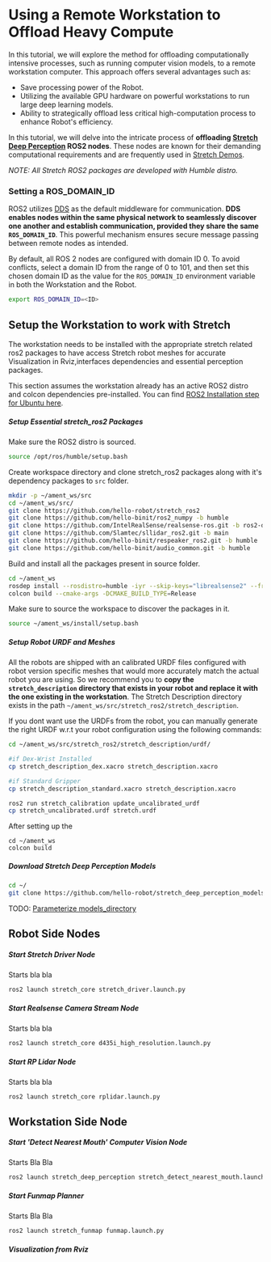 # Using a Remote Workstation to Offload Heavy Compute
In this tutorial, we will explore the method for offloading computationally intensive processes, such as running computer vision models, to a remote workstation computer. This approach offers several advantages such as:
- Save processing power of the Robot.
- Utilizing the available GPU hardware on powerful workstations to run large deep learning models.
- Ability to strategically offload less critical high-computation process to enhance Robot's efficiency.

In this tutorial, we will delve into the intricate process of **offloading [Stretch Deep Perception](https://github.com/hello-robot/stretch_ros2/tree/humble/stretch_deep_perception) ROS2 nodes**. These nodes are known for their demanding computational requirements and are frequently used in [Stretch Demos](https://github.com/hello-robot/stretch_ros2/tree/humble/stretch_demos). 

*NOTE: All Stretch ROS2 packages are developed with Humble distro.*

### Setting a ROS_DOMAIN_ID

ROS2 utilizes [DDS](https://design.ros2.org/articles/ros_on_dds.html) as the default middleware for communication. **DDS enables nodes within the same physical network to seamlessly discover one another and establish communication, provided they share the same `ROS_DOMAIN_ID`**. This powerful mechanism ensures secure message passing between remote nodes as intended.

By default, all ROS 2 nodes are configured with domain ID 0. To avoid conflicts, select a domain ID from the range of 0 to 101, and then set this chosen domain ID as the value for the `ROS_DOMAIN_ID` environment variable in both the Workstation and the Robot.
```{.bash .shell-prompt}
export ROS_DOMAIN_ID=<ID>
```

## Setup the Workstation to work with Stretch
The workstation needs to be installed with the appropriate stretch related ros2 packages to have access Stretch robot meshes for accurate Visualization in Rviz,interfaces dependencies and essential perception packages.

This section assumes the workstation already has an active ROS2 distro and colcon dependencies pre-installed.
You can find [ROS2 Installation step for Ubuntu here](https://docs.ros.org/en/humble/Installation/Alternatives/Ubuntu-Install-Binary.html#).


##### Setup Essential stretch_ros2 Packages 

Make sure the ROS2 distro is sourced.
```{.bash .shell-prompt}
source /opt/ros/humble/setup.bash
```

Create workspace directory and clone stretch_ros2 packages along with it's dependency packages to `src` folder.
```{.bash .shell-prompt}
mkdir -p ~/ament_ws/src
cd ~/ament_ws/src/
git clone https://github.com/hello-robot/stretch_ros2
git clone https://github.com/hello-binit/ros2_numpy -b humble
git clone https://github.com/IntelRealSense/realsense-ros.git -b ros2-development
git clone https://github.com/Slamtec/sllidar_ros2.git -b main
git clone https://github.com/hello-binit/respeaker_ros2.git -b humble
git clone https://github.com/hello-binit/audio_common.git -b humble
```

Build and install all the packages present in source folder. 
```{.bash .shell-prompt}
cd ~/ament_ws
rosdep install --rosdistro=humble -iyr --skip-keys="librealsense2" --from-paths src
colcon build --cmake-args -DCMAKE_BUILD_TYPE=Release
```

Make sure to source the workspace to discover the packages in it.
```{.bash .shell-prompt}
source ~/ament_ws/install/setup.bash
```

##### Setup Robot URDF and Meshes
All the robots are shipped with an calibrated URDF files configured with robot version specific meshes that would more accurately match the actual robot you are using. So we recommend you to **copy the `stretch_description` directory that exists in your robot and replace it with the one existing in the workstation**. The Stretch Description directory exists in the path `~/ament_ws/src/stretch_ros2/stretch_description`.

If you dont want use the URDFs from the robot, you can manually generate the right URDF w.r.t your robot configuration using the following commands:
```{.bash .shell-prompt}
cd ~/ament_ws/src/stretch_ros2/stretch_description/urdf/

#if Dex-Wrist Installed
cp stretch_description_dex.xacro stretch_description.xacro

#if Standard Gripper
cp stretch_description_standard.xacro stretch_description.xacro

ros2 run stretch_calibration update_uncalibrated_urdf
cp stretch_uncalibrated.urdf stretch.urdf
```

After setting up the 
```
cd ~/ament_ws
colcon build
```

##### Download Stretch Deep Perception Models
```{.bash .shell-prompt}
cd ~/ 
git clone https://github.com/hello-robot/stretch_deep_perception_models
```
TODO: [Parameterize models_directory](https://github.com/hello-robot/stretch_ros2/blob/humble/stretch_deep_perception/stretch_deep_perception/detect_nearest_mouth.py#L60)



## Robot Side Nodes

##### Start Stretch Driver Node
Starts bla bla
```{.bash .shell-prompt}
ros2 launch stretch_core stretch_driver.launch.py
```

##### Start Realsense Camera Stream Node
Starts bla bla
```{.bash .shell-prompt}
ros2 launch stretch_core d435i_high_resolution.launch.py
```

##### Start RP Lidar Node
Starts bla bla
```
ros2 launch stretch_core rplidar.launch.py
```


## Workstation Side Node

##### Start 'Detect Nearest Mouth' Computer Vision Node
Starts Bla Bla
```{.bash .shell-prompt}
ros2 launch stretch_deep_perception stretch_detect_nearest_mouth.launch.py
```

##### Start Funmap Planner
Starts Bla Bla
```{.bash .shell-prompt}
ros2 launch stretch_funmap funmap.launch.py
```

##### Visualization from Rviz
```
```







